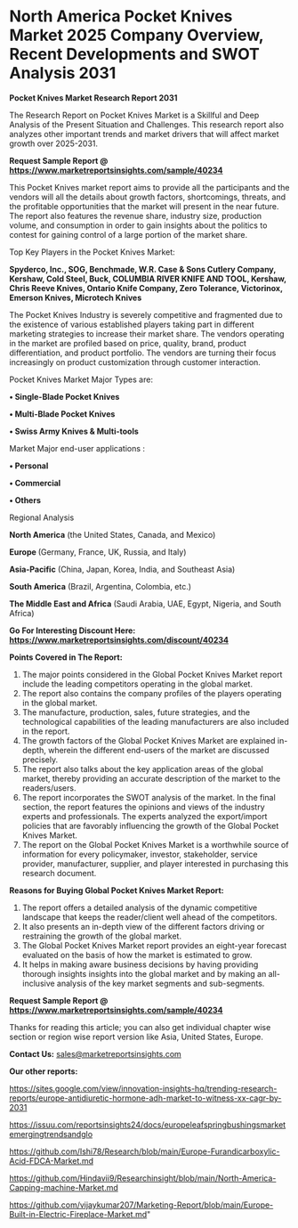 # North America Pocket Knives Market 2025 Company Overview, Recent Developments and SWOT Analysis 2031

<strong>Pocket Knives Market Research Report 2031</strong>

The Research Report on Pocket Knives Market is a Skillful and Deep Analysis of the Present Situation and Challenges. This research report also analyzes other important trends and market drivers that will affect market growth over 2025-2031.

<strong>Request Sample Report @ <a href=https://www.marketreportsinsights.com/sample/40234>https://www.marketreportsinsights.com/sample/40234</a></strong>

This Pocket Knives market report aims to provide all the participants and the vendors will all the details about growth factors, shortcomings, threats, and the profitable opportunities that the market will present in the near future. The report also features the revenue share, industry size, production volume, and consumption in order to gain insights about the politics to contest for gaining control of a large portion of the market share.

Top Key Players in the Pocket Knives Market:

<strong>Spyderco, Inc., SOG, Benchmade, W.R. Case & Sons Cutlery Company, Kershaw, Cold Steel, Buck, COLUMBIA RIVER KNIFE AND TOOL, Kershaw, Chris Reeve Knives, Ontario Knife Company, Zero Tolerance, Victorinox, Emerson Knives, Microtech Knives</strong>

The Pocket Knives Industry is severely competitive and fragmented due to the existence of various established players taking part in different marketing strategies to increase their market share. The vendors operating in the market are profiled based on price, quality, brand, product differentiation, and product portfolio. The vendors are turning their focus increasingly on product customization through customer interaction.

Pocket Knives Market Major Types are:

<strong>•  Single-Blade Pocket Knives

•  Multi-Blade Pocket Knives

•  Swiss Army Knives & Multi-tools</strong>

Market Major end-user applications :

<strong>•  Personal

•  Commercial

•  Others</strong>

Regional Analysis

</u><strong><b>North America</b></strong> (the United States, Canada, and Mexico)

<strong><b>Europe </b></strong>(Germany, France, UK, Russia, and Italy)

<strong><b>Asia-Pacific</b></strong> (China, Japan, Korea, India, and Southeast Asia)

<strong><b>South America</b></strong> (Brazil, Argentina, Colombia, etc.)

<strong><b>The Middle East and Africa</b></strong> (Saudi Arabia, UAE, Egypt, Nigeria, and South Africa)

<strong>Go For Interesting Discount Here: <a href=https://www.marketreportsinsights.com/discount/40234>https://www.marketreportsinsights.com/discount/40234</a></strong>

<strong>Points Covered in The Report:</strong>
<ol>
  <li>The major points considered in the Global Pocket Knives Market report include the leading competitors operating in the global market.</li>
  <li>The report also contains the company profiles of the players operating in the global market.</li>
  <li>The manufacture, production, sales, future strategies, and the technological capabilities of the leading manufacturers are also included in the report.</li>
  <li>The growth factors of the Global Pocket Knives Market are explained in-depth, wherein the different end-users of the market are discussed precisely.</li>
  <li>The report also talks about the key application areas of the global market, thereby providing an accurate description of the market to the readers/users.</li>
  <li>The report incorporates the SWOT analysis of the market. In the final section, the report features the opinions and views of the industry experts and professionals. The experts analyzed the export/import policies that are favorably influencing the growth of the Global Pocket Knives Market.</li>
  <li>The report on the Global Pocket Knives Market is a worthwhile source of information for every policymaker, investor, stakeholder, service provider, manufacturer, supplier, and player interested in purchasing this research document.</li>
</ol>
<strong>Reasons for Buying Global Pocket Knives Market Report:</strong>

<ol>
  <li>The report offers a detailed analysis of the dynamic competitive landscape that keeps the reader/client well ahead of the competitors.</li>
  <li>It also presents an in-depth view of the different factors driving or restraining the growth of the global market.</li>
  <li>The Global Pocket Knives Market report provides an eight-year forecast evaluated on the basis of how the market is estimated to grow.</li>
  <li>It helps in making aware business decisions by having providing thorough insights insights into the global market and by making an all-inclusive analysis of the key market segments and sub-segments.</li>
</ol>
<strong>Request Sample Report @ <a href=https://www.marketreportsinsights.com/sample/40234>https://www.marketreportsinsights.com/sample/40234</a></strong>


Thanks for reading this article; you can also get individual chapter wise section or region wise report version like Asia, United States, Europe.

<strong>Contact Us:</strong>
sales@marketreportsinsights.com

<strong>Our other reports:</strong>

<a href=https://sites.google.com/view/innovation-insights-hq/trending-research-reports/europe-antidiuretic-hormone-adh-market-to-witness-xx-cagr-by-2031>https://sites.google.com/view/innovation-insights-hq/trending-research-reports/europe-antidiuretic-hormone-adh-market-to-witness-xx-cagr-by-2031</a>

<a href=https://issuu.com/reportsinsights24/docs/europeleafspringbushingsmarketemergingtrendsandglo>https://issuu.com/reportsinsights24/docs/europeleafspringbushingsmarketemergingtrendsandglo</a>

<a href=https://github.com/Ishi78/Research/blob/main/Europe-Furandicarboxylic-Acid-FDCA-Market.md>https://github.com/Ishi78/Research/blob/main/Europe-Furandicarboxylic-Acid-FDCA-Market.md</a>

<a href=https://github.com/Hindavii9/Researchinsight/blob/main/North-America-Capping-machine-Market.md>https://github.com/Hindavii9/Researchinsight/blob/main/North-America-Capping-machine-Market.md</a>

<a href=https://github.com/vijaykumar207/Marketing-Report/blob/main/Europe-Built-in-Electric-Fireplace-Market.md>https://github.com/vijaykumar207/Marketing-Report/blob/main/Europe-Built-in-Electric-Fireplace-Market.md</a>"
